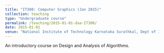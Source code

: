 ```yaml
---
title: "IT300: Computer Graphics (Jan 2015)"
collection: teaching
type: "Undergraduate course"
permalink: /teaching/2015-01-01-daa-IT300/ 
date: 2015-01-01
venue: "National Institute of Technology Karnataka Surathkal, Dept of Information Technology"
---
```

An introductory course on Design and Analysis of Algorithms.